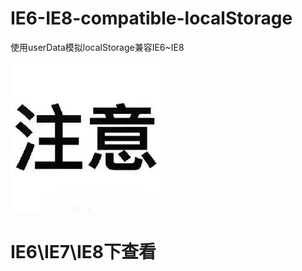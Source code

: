 # IE6-IE8-compatible-localStorage
使用userData模拟localStorage兼容IE6~IE8

  ![image](https://github.com/lujiayu666666/IE6-IE8-compatible-localStorage/blob/master/img/1.jpg)
  
 # IE6\IE7\IE8下查看